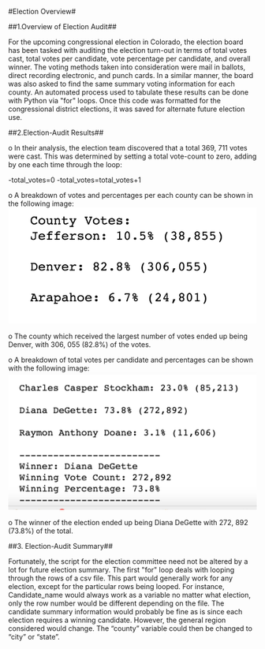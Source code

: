 #Election Overview#

##1.Overview of Election Audit##

For the upcoming congressional election in Colorado, the election board has been tasked with auditing the election turn-out in terms of total votes cast, total votes per candidate, vote percentage per candidate, and overall winner. The voting methods taken into consideration were mail in ballots, direct recording electronic, and punch cards. In a similar manner, the board was also asked to find the same summary voting information for each county. An automated process used to tabulate these results can be done with Python via "for" loops. Once this code was formatted for the congressional district elections, it was saved for alternate future election use.

##2.Election-Audit Results##

o	In their analysis, the election team discovered that a total 369, 711 votes were cast. This was determined by setting a total vote-count to zero, adding by one each time through the loop:

-total_votes=0
-total_votes=total_votes+1

o	A breakdown of votes and percentages per each county can be shown in the following image:
![image](https://github.com/mcpoley/PyPoll/blob/main/county_summary.png)

o	The county which received the largest number of votes ended up being Denver, with 306, 055 (82.8%) of the votes.

o	A breakdown of total votes per candidate and percentages can be shown with the following image:
![image](https://github.com/mcpoley/PyPoll/blob/main/candidate_summary.png)



o	The winner of the election ended up being Diana DeGette with 272, 892 (73.8%) of the total. 

##3.	Election-Audit Summary## 

Fortunately, the script for the election committee need not be altered by a lot for future election summary. The first "for" loop deals with looping through the rows of a csv file. This part would generally work for any election, except for the particular rows being looped. For instance, Candidate_name would always work as a variable no matter what election, only the row number would be different depending on the file. The candidate summary information would probably be fine as is since each election requires a winning candidate. However, the general region considered would change. The “county” variable could then be changed to “city” or “state”. 
